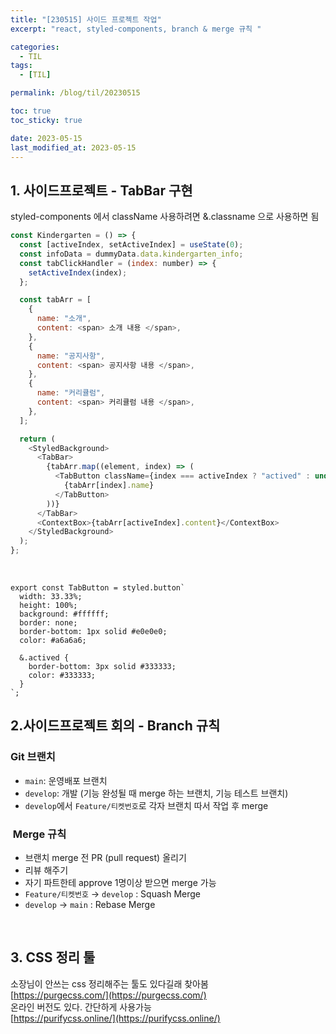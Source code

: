 ```yaml
---
title: "[230515] 사이드 프로젝트 작업"
excerpt: "react, styled-components, branch & merge 규칙 "

categories:
  - TIL
tags:
  - [TIL]

permalink: /blog/til/20230515

toc: true
toc_sticky: true

date: 2023-05-15
last_modified_at: 2023-05-15
---
```


## 1. 사이드프로젝트 - TabBar 구현

styled-components 에서 className 사용하려면 &.classname 으로 사용하면 됨

```javascript
const Kindergarten = () => {
  const [activeIndex, setActiveIndex] = useState(0);
  const infoData = dummyData.data.kindergarten_info;
  const tabClickHandler = (index: number) => {
    setActiveIndex(index);
  };

  const tabArr = [
    {
      name: "소개",
      content: <span> 소개 내용 </span>,
    },
    {
      name: "공지사항",
      content: <span> 공지사항 내용 </span>,
    },
    {
      name: "커리큘럼",
      content: <span> 커리큘럼 내용 </span>,
    },
  ];

  return (
    <StyledBackground>
      <TabBar>
        {tabArr.map((element, index) => (
          <TabButton className={index === activeIndex ? "actived" : undefined} onClick={() => tabClickHandler(index)}>
            {tabArr[index].name}
          </TabButton>
        ))}
      </TabBar>
      <ContextBox>{tabArr[activeIndex].content}</ContextBox>
    </StyledBackground>
  );
};
```

<br>

```
export const TabButton = styled.button`
  width: 33.33%;
  height: 100%;
  background: #ffffff;
  border: none;
  border-bottom: 1px solid #e0e0e0;
  color: #a6a6a6;

  &.actived {
    border-bottom: 3px solid #333333;
    color: #333333;
  }
`;
```

## 2.사이드프로젝트 회의 - Branch 규칙

### Git 브랜치

- `main`: 운영배포 브랜치
- `develop`: 개발 (기능 완성될 때 merge 하는 브랜치, 기능 테스트 브랜치)
- `develop`에서 `Feature/티켓번호`로 각자 브랜치 따서 작업 후 merge

###  Merge 규칙

- 브랜치 merge 전 PR (pull request) 올리기
- 리뷰 해주기
- 자기 파트한테 approve 1명이상 받으면 merge 가능
- `Feature/티켓번호` → `develop` : Squash Merge
- `develop` → `main` : Rebase Merge

<br>

## 3. CSS 정리 툴

소장님이 안쓰는 css 정리해주는 툴도 있다길래 찾아봄<br>
[https://purgecss.com/](https://purgecss.com/) <br>
온라인 버전도 있다. 간단하게 사용가능 <br>
[https://purifycss.online/](https://purifycss.online/)
